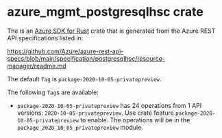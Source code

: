 # azure_mgmt_postgresqlhsc crate

The is an [Azure SDK for Rust](https://github.com/Azure/azure-sdk-for-rust) crate that is generated from the Azure REST API specifications listed in:

https://github.com/Azure/azure-rest-api-specs/blob/main/specification/postgresqlhsc/resource-manager/readme.md

The default `Tag` is `package-2020-10-05-privatepreview`.

The following `Tag`s are available:

- `package-2020-10-05-privatepreview` has 24 operations from 1 API versions: `2020-10-05-privatepreview`. Use crate feature `package-2020-10-05-privatepreview` to enable. The operations will be in the `package_2020_10_05_privatepreview` module.